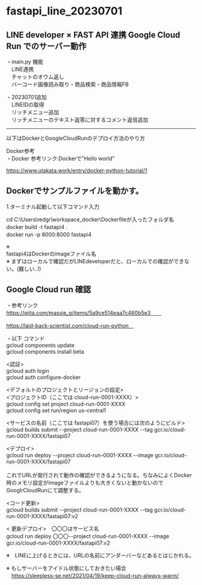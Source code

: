 # fastapi_line_20230701
## LINE developer × FAST API 連携 Google Cloud Run でのサーバー動作

・main.py 機能<br>
　LINE連携<br>
　チャットのオウム返し<br>
　バーコード画像読み取り・商品検索・商品情報FB<br>

・20230701追加<br>
　LINEIDの取得<br>
　リッチメニュー追加<br>
　リッチメニューのテキスト返答に対するコメント返信追加<br>


---------------------------------------------------------------
以下はDockerとGoogleCloudRunのデプロイ方法のやり方<br>

Docker参考<br>
・Docker 参考リンク:Dockerで"Hello world"<br>


  https://www.utakata.work/entry/docker-python-tutorial/1


## Dockerでサンプルファイルを動かす。<br>

1.ターミナル起動して以下コマンド入力<br>

cd C:\Users\redgr\workspace_docker\Dockerfileが入ったフォルダ名　<br>
docker build -t fastapi4 .　<br>
docker run -p 8000:8000 fastapi4　 <br>

※ <br> fastapi4はDockerのimageファイル名　 <br>
※ まずはローカルで確認だがLINEdeveloperだと、ローカルでの確認ができない。(難しい..!)

## Google Cloud run 確認

・参考リンク<br>
https://qiita.com/massie_g/items/5a9ce514eaa7c460b5e3　　<br>

https://laid-back-scientist.com/cloud-run-python　<br>



・以下 コマンド<br>
gcloud components update<br>
gcloud components install beta <br>

<認証><br>
gcloud auth login<br>
gcloud auth configure-docker<br>

<デフォルトのプロジェクトとリージョンの設定><br>
<プロジェクトID（ここでは cloud-run-0001-XXXX）><br>
gcloud config set project cloud-run-0001-XXXX<br>
gcloud config set run/region us-central1<br>

<サービスの名前（ここでは fastapi07）を使う場合には次のようにビルド> <br>
gcloud builds submit --project  cloud-run-0001-XXXX --tag gcr.io/cloud-run-0001-XXXX/fastapi07<br>

<デプロイ> <br>
gcloud run deploy --project cloud-run-0001-XXXX --image gcr.io/cloud-run-0001-XXXX/fastapi07<br>
<br>
これでURLが発行されて動作の確認ができるようになる。ちなみによくDocker時のメモリ設定がimageファイルよりも大きくないと動かないのでGooglrCloudRunにて調整する。

<コード更新> <br>
gcloud builds submit --project cloud-run-0001-XXXX --tag gcr.io/cloud-run-0001-XXXX/fastapi07:v2<br>

< 更新デプロイ>　〇〇〇はサービス名 <br>
gcloud run deploy 〇〇〇--project cloud-run-0001-XXXX --image gcr.io/cloud-run-0001-XXXX/fastapi07:v2<br>


※　LINEに上げるときには、URLの名前にアンダーバーなどあるとはじかれる。<br>

※ もしサーバーをアイドル状態にしておきたい場合<br>
　https://sleepless-se.net/2021/04/19/keep-cloud-run-always-warm/

